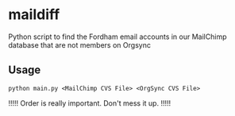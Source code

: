 # maildiff
Python script to find the Fordham email accounts in our MailChimp database that are not members on Orgsync

## Usage
```
python main.py <MailChimp CVS File> <OrgSync CVS File>
```

!!!!! Order is really important. Don't mess it up. !!!!!
